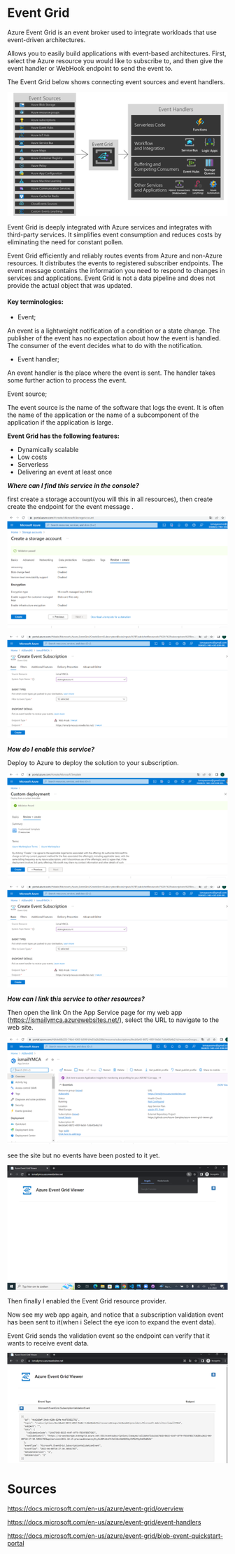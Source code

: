 # Event Grid


Azure Event Grid is an event broker used to integrate workloads that use event-driven architectures.

Allows you to easily build applications with event-based architectures. First, select the Azure resource you would like to subscribe to, and then give the event handler or WebHook endpoint to send the event to.

The Event Grid below shows connecting event sources and event handlers.

![eventgrid](../../00_includes/AZEventGrid.png)


Event Grid is deeply integrated with Azure services and integrates with third-party services. It simplifies event consumption and reduces costs by eliminating the need for constant pollen. 

Event Grid efficiently and reliably routes events from Azure and non-Azure resources. It distributes the events to registered subscriber endpoints. The event message contains the information you need to respond to changes in services and applications. Event Grid is not a data pipeline and does not provide the actual object that was updated.

#### Key terminologies:

- Event;

An event is a lightweight notification of a condition or a state change. The publisher of the event has no expectation about how the event is handled. The consumer of the event decides what to do with the notification.

- Event handler;

An event handler is the place where the event is sent. The handler takes some further action to process the event. 

Event source;

The event source is the name of the software that logs the event. It is often the name of the application or the name of a subcomponent of the application if the application is large. 


**Event Grid has the following features:**

- Dynamically scalable
- Low costs
- Serverless
- Delivering an event at least once

***Where can I find this service in the console?***

first create a storage account(you will this in all resources), then create create the endpoint for the event message .

![storacc](../../00_includes/AZEventGrid01.png)

![eventsub](../../00_includes/AZEventSub.png)

***How do I enable this service?***

Deploy to Azure to deploy the solution to your subscription.

![eventgrid02](../../00_includes/AZEventmessagedeploy01.png)

![Sub](../../00_includes/AZEventSub.png)





***How ​​can I link this service to other resources?***

Then open the link  On the App Service page for my web app (https://ismailymca.azurewebsites.net/), select the URL to navigate to the web site. 

![eventdeploy03](../../00_includes/AZEventmessagedeploy02.png)

see the site but no events have been posted to it yet.

![eventgriddeploy03](../../00_includes/AZEventmessagedeploy03.png)

Then  finally I enabled the Event Grid resource provider.

Now see my web app again, and notice that a subscription validation event has been sent to it(when i Select the eye icon to expand the event data). 

Event Grid sends the validation event so the endpoint can verify that it wants to receive event data.

![eventgridres](../../00_includes/AZEventmessagedeploy04.png)




# Sources

https://docs.microsoft.com/en-us/azure/event-grid/overview

https://docs.microsoft.com/en-us/azure/event-grid/event-handlers

https://docs.microsoft.com/en-us/azure/event-grid/blob-event-quickstart-portal


